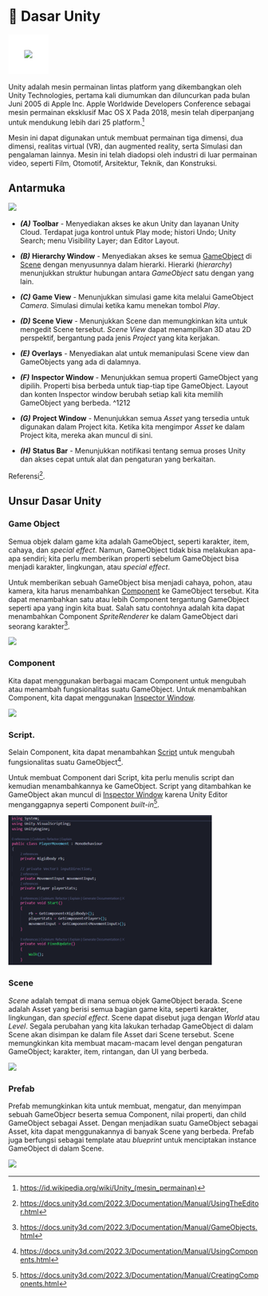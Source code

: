 # 🔧 Dasar Unity
<img src="https://upload.wikimedia.org/wikipedia/commons/thumb/c/c4/Unity_2021.svg/320px-Unity_2021.svg.png" style="background: white; padding:2rem" />

Unity adalah mesin permainan lintas platform yang dikembangkan oleh Unity Technologies, pertama kali diumumkan dan diluncurkan pada bulan Juni 2005 di Apple Inc. Apple Worldwide Developers Conference sebagai mesin permainan eksklusif Mac OS X Pada 2018, mesin telah diperpanjang untuk mendukung lebih dari 25 platform.[^1]

Mesin ini dapat digunakan untuk membuat permainan tiga dimensi, dua dimensi, realitas virtual (VR), dan augmented reality, serta Simulasi dan pengalaman lainnya. Mesin ini telah diadopsi oleh industri di luar permainan video, seperti Film, Otomotif, Arsitektur, Teknik, dan Konstruksi.

[^1]:https://id.wikipedia.org/wiki/Unity_(mesin_permainan)

## Antarmuka
<img src="https://docs.unity3d.com/2022.3/Documentation/uploads/Main/using-editor-window.png">

- ***(A)*** **Toolbar** - Menyediakan akses ke akun Unity dan layanan Unity Cloud. Terdapat juga kontrol untuk Play mode; histori Undo; Unity Search; menu Visibility Layer; dan Editor Layout.
<!-- - The Toolbar provides access to your Unity Account and Unity Cloud Services. It also contains controls for Play mode; Undo history; Unity Search; a layer visibility menu; and the Editor layout menu. -->
- ***(B)*** **Hierarchy Window** - Menyediakan akses ke semua [GameObject](#game-object) di [Scene](#scene) dengan menyusunnya dalam hierarki. Hierarki (*hierarchy*) menunjukkan struktur hubungan antara *GameObject* satu dengan yang lain.
<!-- - The Hierarchy window is a hierarchical text representation of every GameObject in the Scene. Each item in the Scene has an entry in the hierarchy, so the two windows are inherently linked. The hierarchy reveals the structure of how GameObjects attach to each other. -->
- ***(C)***  **Game View** - Menunjukkan simulasi game kita melalui GameObject *Camera*. Simulasi dimulai ketika kamu menekan tombol *Play*.
<!-- - The Game view simulates what your final rendered game will look like through your Scene Cameras. When you click the Play button, the simulation begins. -->
- ***(D)*** **Scene View** - Menunjukkan Scene dan memungkinkan kita untuk mengedit Scene tersebut. *Scene View* dapat menampilkan 3D atau 2D perspektif, bergantung pada jenis *Project* yang kita kerjakan.
<!-- - The Scene view allows you to visually navigate and edit your Scene. The Scene view can display a 3D or 2D perspective, depending on the type of Project you are working on. -->
- ***(E)*** **Overlays** - Menyediakan alat untuk memanipulasi Scene view dan GameObjects yang ada di dalamnya.
<!-- - Overlays contain the basic tools for manipulating the Scene view and the GameObjects within it. You can also add custom Overlays to improve your workflow. -->
- ***(F)*** **Inspector Window** - Menunjukkan semua properti GameObject yang dipilih. Properti bisa berbeda untuk tiap-tiap tipe GameObject. Layout dan konten Inspector window berubah setiap kali kita memilih GameObject yang berbeda. ^1212
<!-- - The Inspector window allows you to view and edit all the properties of the currently selected GameObject. Because different types of GameObjects have different sets of properties, the layout and contents of the Inspector window change each time you select a different GameObject. -->
- ***(G)*** **Project Window** - Menunjukkan semua *Asset* yang tersedia untuk digunakan dalam Project kita. Ketika kita mengimpor *Asset* ke dalam Project kita, mereka akan muncul di sini.
<!-- - The Project window displays your library of Assets that are available to use in your Project. When you import Assets into your Project, they appear here. -->
- ***(H)*** **Status Bar** - Menunjukkan notifikasi tentang semua proses Unity dan akses cepat untuk alat dan pengaturan yang berkaitan.
<!-- - The status bar provides notifications about various Unity processes, and quick access to related tools and settings. -->

Referensi[^5].

## Unsur Dasar Unity
### Game Object
Semua objek dalam game kita adalah GameObject, seperti karakter, item, cahaya, dan *special effect*. Namun, GameObject tidak bisa melakukan apa-apa sendiri; kita perlu memberikan properti sebelum GameObject bisa menjadi karakter, lingkungan, atau *special effect*.

Untuk memberikan sebuah GameObject bisa menjadi cahaya, pohon, atau kamera, kita harus menambahkan [Component](#component) ke GameObject tersebut. Kita dapat menambahkan satu atau lebih Component tergantung GameObject seperti apa yang ingin kita buat. Salah satu contohnya adalah kita dapat menambahkan Component *SpriteRenderer* ke dalam GameObject dari seorang karakter[^2].

<img src="https://docs.unity3d.com/530/Documentation/uploads/Main/GameObjectCubeExample.png" height="300rem">

### Component
Kita dapat menggunakan berbagai macam Component untuk mengubah atau menambah fungsionalitas suatu GameObject. Untuk menambahkan Component, kita dapat menggunakan [Inspector Window](#antarmuka).

<img src="https://docs.unity3d.com/510/Documentation/uploads/Main/GameObject-maincamera.png" height="300rem">

### Script.
Selain Component, kita dapat menambahkan [Script](#script) untuk mengubah fungsionalitas suatu GameObject[^3].

Untuk membuat Component dari Script, kita perlu menulis script dan kemudian menambahkannya ke GameObject. Script yang ditambahkan ke GameObject akan muncul di [Inspector Window](#antarmuka) karena Unity Editor menganggapnya seperti Component *built-in*[^4].

<img src="/miniclass/game/assets/image.png" height="300rem">

### Scene
*Scene* adalah tempat di mana semua objek GameObject berada. Scene adalah Asset yang berisi semua bagian game kita, seperti karakter, lingkungan, dan *special effect*. Scene dapat disebut juga dengan *World* atau *Level*. Segala perubahan yang kita lakukan terhadap GameObject di dalam Scene akan disimpan ke dalam file Asset dari Scene tersebut. Scene memungkinkan kita membuat macam-macam level dengan pengaturan GameObject; karakter, item, rintangan, dan UI yang berbeda. 

<img src="https://unity-connect-prd.storage.googleapis.com/20210901/videos/5b2b7a04-c9f6-4f6a-8cd2-79c3a246c493_Editor_FrameSelect_v2/poster/origin/thumb1.png" height="300rem">

### Prefab
Prefab memungkinkan kita untuk membuat, mengatur, dan menyimpan sebuah GameObjecr beserta semua Component, nilai properti, dan child GameObject sebagai Asset. Dengan menjadikan suatu GameObject sebagai Asset, kita dapat menggunakannya di banyak Scene yang berbeda. Prefab juga berfungsi sebagai template atau *blueprint* untuk menciptakan instance GameObject di dalam Scene.

<img src="https://unity-connect-prd.storage.googleapis.com/20190603/learn/images/0c825ac5-5d17-45d7-9d0f-ed1764b1ad2d_prefabs___01.png">

[^5]:https://docs.unity3d.com/2022.3/Documentation/Manual/UsingTheEditor.html
[^2]:https://docs.unity3d.com/2022.3/Documentation/Manual/GameObjects.html
[^3]:https://docs.unity3d.com/2022.3/Documentation/Manual/UsingComponents.html
[^4]:https://docs.unity3d.com/2022.3/Documentation/Manual/CreatingComponents.html
